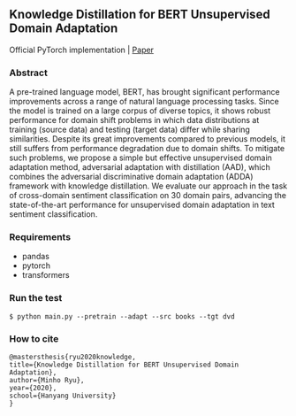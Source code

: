 ## Knowledge Distillation for BERT Unsupervised Domain Adaptation

Official PyTorch implementation | [Paper](https://arxiv.org/abs/2010.11478)

### Abstract
A pre-trained language model, BERT, has brought significant performance improvements across a range of natural language processing tasks. Since the model is trained on a large corpus of diverse topics, it shows robust performance for domain shift problems in which data distributions at training (source data) and testing (target data) differ while sharing similarities. Despite its great improvements compared to previous models, it still suffers from performance degradation due to domain shifts. To mitigate such problems, we propose a simple but effective unsupervised domain adaptation method, adversarial adaptation with distillation (AAD), which combines the adversarial discriminative domain adaptation (ADDA) framework with knowledge distillation. We evaluate our approach in the task of cross-domain sentiment classification on 30 domain pairs, advancing the state-of-the-art performance for unsupervised domain adaptation in text sentiment classification.

### Requirements
- pandas
- pytorch
- transformers

### Run the test

```
$ python main.py --pretrain --adapt --src books --tgt dvd
```

### How to cite
```
@mastersthesis{ryu2020knowledge,
title={Knowledge Distillation for BERT Unsupervised Domain Adaptation},
author={Minho Ryu},
year={2020},
school={Hanyang University}
}
```
